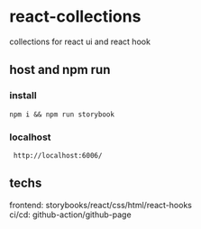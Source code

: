 # react-collections
collections for react ui and react hook

## host and npm run

### install 
```
npm i && npm run storybook
```
### localhost
```
 http://localhost:6006/
```

## techs
frontend: storybooks/react/css/html/react-hooks  
ci/cd: github-action/github-page

